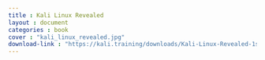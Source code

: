 ```yaml
---
title : Kali Linux Revealed
layout : document
categories : book
cover : "kali_linux_revealed.jpg"
download-link : "https://kali.training/downloads/Kali-Linux-Revealed-1st-edition.pdf"
---
```

